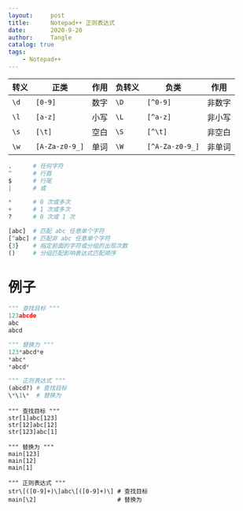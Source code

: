 ```yaml
---
layout:     post
title:      Notepad++ 正则表达式
date:       2020-9-20
author:     Tangle
catalog: true
tags:
    - Notepad++
---
```


| 转义 | 正类           | 作用 | 负转义 | 负类            | 作用   |
| ---- | -------------- | ---- | ------ | --------------- | ------ |
| `\d` | `[0-9]`        | 数字 | `\D`   | `[^0-9]`        | 非数字 |
| `\l` | `[a-z]`        | 小写 | `\L`   | `[^a-z]`        | 非小写 |
| `\s` | `[\t]`         | 空白 | `\S`   | `[^\t]`         | 非空白 |
| `\w` | `[A-Za-z0-9_]` | 单词 | `\W`   | `[^A-Za-z0-9_]` | 非单词 |

```python
.      # 任何字符
^      # 行首
$      # 行尾
|      # 或

*      # 0 次或多次
+      # 1 次或多次
?      # 0 次或 1 次

[abc]  # 匹配 abc 任意单个字符
[^abc] # 匹配非 abc 任意单个字符
{3}    # 指定前面的字符或分组的出现次数
()     # 分组匹配影响表达式匹配顺序
```

# 例子

```python
""" 查找目标 """
123abcde
abc
abcd

""" 替换为 """
123*abcd*e
*abc*
*abcd*

""" 正则表达式 """
(abcd?) # 查找目标
\*\1\*  # 替换为
```

```
""" 查找目标 """
str[1]abc[123]
str[12]abc[12]
str[123]abc[1]

""" 替换为 """
main[123]
main[12]
main[1]

""" 正则表达式 """
str\[([0-9]+)\]abc\[([0-9]+)\] # 查找目标
main[\2]                       # 替换为
```
